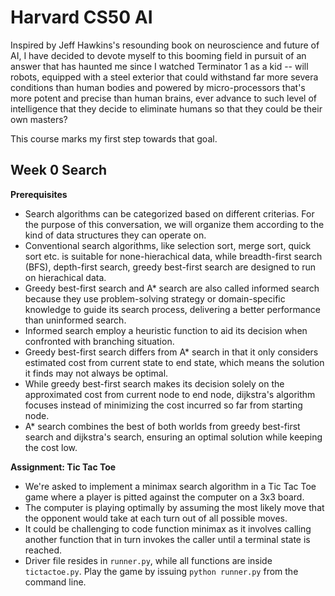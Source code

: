 # Harvard CS50 AI
Inspired by Jeff Hawkins's resounding book on neuroscience and future of AI, I have decided to devote myself to this booming field in pursuit of an answer that has haunted me since I watched Terminator 1 as a kid -- will robots, equipped with a steel exterior that could withstand far more severa conditions than human bodies and powered by micro-processors that's more potent and precise than human brains, ever advance to such level of intelligence that they decide to eliminate humans so that they could be their own masters?

This course marks my first step towards that goal.

## Week 0 Search
**Prerequisites**
- Search algorithms can be categorized based on different criterias. For the purpose of this conversation, we will organize them according to the kind of data structures they can operate on.
- Conventional search algorithms, like selection sort, merge sort, quick sort etc. is suitable for none-hierachical data, while breadth-first search (BFS), depth-first search, greedy best-first search are designed to run on hierachical data.
- Greedy best-first search and A* search are also called informed search because they use problem-solving strategy or domain-specific knowledge to guide its search process, delivering a better  performance than uninformed search.
- Informed search employ a heuristic function to aid its decision when confronted with branching situation.
- Greedy best-first search differs from A* search in that it only considers estimated cost from current state to end state, which means the solution it finds may not always be optimal.
- While greedy best-first search makes its decision solely on the approximated cost from current node to end node, dijkstra's algorithm focuses instead of minimizing the cost incurred so far from starting node. 
- A* search combines the best of both worlds from greedy best-first search and dijkstra's search, ensuring an optimal solution while keeping the cost low.


**Assignment: Tic Tac Toe**
- We're asked to implement a minimax search algorithm in a Tic Tac Toe game where a player is pitted against the computer on a 3x3 board.
- The computer is playing optimally by assuming the most likely move that the opponent would take at each turn out of all possible moves. 
- It could be challenging to code function minimax as it involves calling another function that in turn invokes the caller until a terminal state is reached.
- Driver file resides in `runner.py`, while all functions are inside `tictactoe.py`. Play the game by issuing `python runner.py` from the command line.

